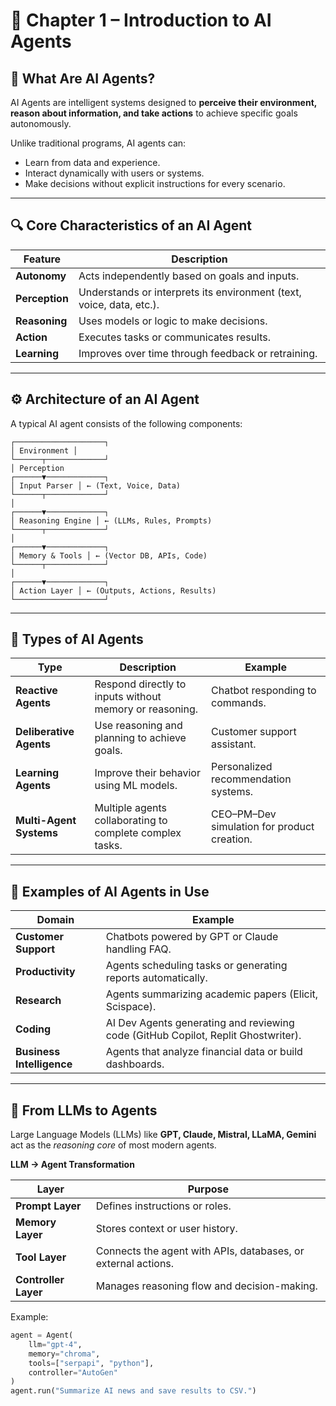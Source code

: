 # 📘 Chapter 1 – Introduction to AI Agents

## 🧠 What Are AI Agents?

AI Agents are intelligent systems designed to **perceive their environment, reason about information, and take actions** to achieve specific goals autonomously.

Unlike traditional programs, AI agents can:
- Learn from data and experience.
- Interact dynamically with users or systems.
- Make decisions without explicit instructions for every scenario.

---

## 🔍 Core Characteristics of an AI Agent

| Feature | Description |
|----------|--------------|
| **Autonomy** | Acts independently based on goals and inputs. |
| **Perception** | Understands or interprets its environment (text, voice, data, etc.). |
| **Reasoning** | Uses models or logic to make decisions. |
| **Action** | Executes tasks or communicates results. |
| **Learning** | Improves over time through feedback or retraining. |

---

## ⚙️ Architecture of an AI Agent

A typical AI agent consists of the following components:
```
┌────────────────────┐
│ Environment │
└──────┬─────────────┘
│ Perception
┌──────▼─────────────┐
│ Input Parser │ ← (Text, Voice, Data)
└──────┬─────────────┘
│
┌──────▼─────────────┐
│ Reasoning Engine │ ← (LLMs, Rules, Prompts)
└──────┬─────────────┘
│
┌──────▼─────────────┐
│ Memory & Tools │ ← (Vector DB, APIs, Code)
└──────┬─────────────┘
│
┌──────▼─────────────┐
│ Action Layer │ ← (Outputs, Actions, Results)
└────────────────────┘
````
---

## 🧩 Types of AI Agents

| Type | Description | Example |
|------|--------------|----------|
| **Reactive Agents** | Respond directly to inputs without memory or reasoning. | Chatbot responding to commands. |
| **Deliberative Agents** | Use reasoning and planning to achieve goals. | Customer support assistant. |
| **Learning Agents** | Improve their behavior using ML models. | Personalized recommendation systems. |
| **Multi-Agent Systems** | Multiple agents collaborating to complete complex tasks. | CEO–PM–Dev simulation for product creation. |

---

## 🧰 Examples of AI Agents in Use

| Domain | Example |
|---------|----------|
| **Customer Support** | Chatbots powered by GPT or Claude handling FAQ. |
| **Productivity** | Agents scheduling tasks or generating reports automatically. |
| **Research** | Agents summarizing academic papers (Elicit, Scispace). |
| **Coding** | AI Dev Agents generating and reviewing code (GitHub Copilot, Replit Ghostwriter). |
| **Business Intelligence** | Agents that analyze financial data or build dashboards. |

---

## 🧱 From LLMs to Agents

Large Language Models (LLMs) like **GPT, Claude, Mistral, LLaMA, Gemini** act as the *reasoning core* of most modern agents.

**LLM → Agent Transformation**

| Layer | Purpose |
|-------|----------|
| **Prompt Layer** | Defines instructions or roles. |
| **Memory Layer** | Stores context or user history. |
| **Tool Layer** | Connects the agent with APIs, databases, or external actions. |
| **Controller Layer** | Manages reasoning flow and decision-making. |

Example:
```python
agent = Agent(
    llm="gpt-4",
    memory="chroma",
    tools=["serpapi", "python"],
    controller="AutoGen"
)
agent.run("Summarize AI news and save results to CSV.")

